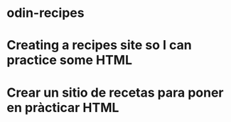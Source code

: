 # odin-recipes
# Creating a recipes site so I can practice some HTML
# Crear un sitio de recetas para poner en pràcticar HTML